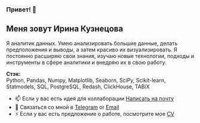 ### Привет! 👋

## Меня зовут Ирина Кузнецова

Я аналитик данных. Умею анализировать большие данные, делать предположения и выводы, а затем красиво их визуализировать. Я постоянно расширяю свои знания, изучаю новые технологии, подходы и инструменты в сфере аналитики и внедряю их в свою работу.

**Стэк:**  
Python, Pandas, Numpy, Matplotlib, Seaborn, SciPy, Scikit-learn, Statmodels, SQL, PostgreSQL, Redash, ClickHouse, TABiX   

- 📫 Если у вас есть идея для коллаборации [Написать на почту](mailto:irene.kuznecova@gmail.com)
- 💬 Связаться со мной в [Telegram](https://t.me/cenzukari) or [Email](mailto:irene.kuznecova@gmail.com)
- ⚡ Если у вас есть предложение о работе, посмотрите мое [CV](https://hh.ru/resume/336b0c8fff0c61e0910039ed1f55464a56746b)
